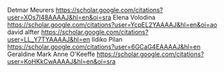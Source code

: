 Detmar Meurers https://scholar.google.com/citations?user=XOs7l48AAAAJ&hl=en&oi=sra
Elena Volodina https://scholar.google.com/citations?user=YcpEL2YAAAAJ&hl=en&oi=ao
	david alfter https://scholar.google.com/citations?user=LL_Y7TYAAAAJ&hl=en
	Ildiko Pilan https://scholar.google.com/citations?user=6GCaG4EAAAAJ&hl=en
Geraldine Mark
	Anne O'Keeffe https://scholar.google.com/citations?user=KoHKkCwAAAAJ&hl=en&oi=sra
